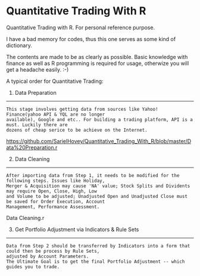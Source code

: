 Quantitative Trading With R
=============================

Quantitative Trading with R. For personal reference purpose.

I have a bad memory for codes, thus this one serves as some kind of dictionary.

The contents are made to be as clearly as possible. Basic knowledge with finance as well as R programming is required for usage, otherwize you will get a headache easily. :-)

A typical order for Quantitative Trading:

1. Data Preparation
-------------------
    This stage involves getting data from sources like Yahoo! Finance(yahoo API & YQL are no longer 
    available), Google and etc.. For building a trading platform, API is a must. Luckily there are 
    dozens of cheap serice to be achieve on the Internet. 

https://github.com/SarielHovey/Quantitative_Trading_With_R/blob/master/Data%20Preparation.r


2. Data Cleaning
-------------------
    After importing data from Step 1, it needs to be modified for the following steps. Issues like Holiday, 
    Merger & Acquisition may cause 'NA' value; Stock Splits and Dividents may require Open, Close, High, Low 
    and Volume to be adjusted; Unadjusted Open and Unadjusted Close must be saved for Order Execution, Account 
    Management, Performance Assessment. 

Data Cleaning.r

3. Get Portfolio Adjustment via Indicators & Rule Sets
------------------
    Data from Step 2 should be transferred by Indicators into a form that could then be process by Rule Sets, 
    adjusted by Account Parameters. 
    The Ultimate Goal is to get the final Portfolio Adjustment -- which guides you to trade.
